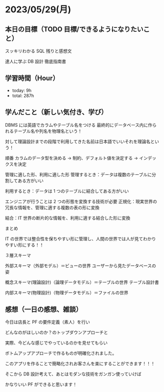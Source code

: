 # 2023/05/29(月)

## 本日の目標（TODO 目標/できるようになりたいこと）

スッキリわかる SQL 残りと感想文

達人に学ぶ DB 設計 徹底指南書

## 学習時間（Hour）

- today: 9h
- total: 287h

## 学んだこと（新しい気付き、学び）

DBMS には英語でカラムやテーブル名をつける
最終的にデータベース内に作られるテーブル名や列名を物理名という！

対して理論設計までの段階で利用してきた名前は日本語でいいそれを理論名という！

順番
カラムのデータ型を決める → 制約、デフォルト値を決定する → インデックスを決定

管理に適した形、利用に適した形
管理するとき：データは複数のテーブルに分割してある方がいい

利用するとき：データは 1 つのテーブルに結合してある方がいい

エンジニアが行うことは 2 つの形態を変換する技術が必要
正規化：現実世界の冗長な情報を、管理に適する複数の表の形に変換

結合：IT 世界の断片的な情報を、利用に適する結合した形に変換

まとめ

IT の世界では整合性を保ちやすい形に管理し、人間の世界では人が見てわかりやすい形にする！！

３層スキーマ

外部スキーマ（外部モデル）＝ビューの世界 ユーザーから見たデータベースの姿

概念スキーマ(理論設計)（論理データモデル）＝テーブルの世界 テーブル設計書

内部スキーマ(物理設計)（物理データモデル）＝ファイルの世界

## 感想（一日の感想、雑談）

今日は店長と PF の要件定義（素人）を行い

どんなのがほしいのか？のトップダウンアプローチと

実際、今どんな感じでやっているのかを見せてもらい

ボトムアップアプローチで作るものが明確化されました。

このアプリを作ることで簡略化されお客さんを楽にすることができます！！！

そこから DB 設計考えて、あとはモダンな技術をガンガン使っていけば

かなりいい PF ができると思います！
